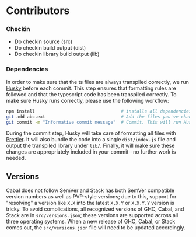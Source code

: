 # Contributors

### Checkin

- Do checkin source (src)
- Do checkin build output (dist)
- Do checkin library build output (lib)

### Dependencies

In order to make sure that the ts files are always transpiled correctly, we run [Husky](https://github.com/typicode/husky) before each commit.
This step ensures that formatting rules are followed and that the typescript code has been transpiled correctly. To make sure Husky runs correctly, please use the following workflow:

```sh
npm install                                 # installs all dependencies including Husky
git add abc.ext                             # Add the files you've changed. This should include files in src and dist (see above)
git commit -m "Informative commit message"  # Commit. This will run Husky
```

During the commit step, Husky will take care of formatting all files with [Prettier](https://github.com/prettier/prettier).
It will also bundle the code into a single `dist/index.js` file and output the transpiled library under `lib/`.
Finally, it will make sure these changes are appropriately included in your commit--no further work is needed.

## Versions

Cabal does not follow SemVer and Stack has both SemVer compatible version numbers as well as PVP-style versions; due to this, support for "resolving" a version like `X.X` into the latest `X.X.Y` or `X.X.Y.Y` version is tricky.
To avoid complications, all recognized versions of GHC, Cabal, and Stack are in `src/versions.json`; these versions are supported across all three operating systems.
When a new release of GHC, Cabal, or Stack comes out, the `src/versions.json` file will need to be updated accordingly.
